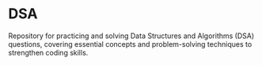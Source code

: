 # DSA
Repository for practicing and solving Data Structures and Algorithms (DSA) questions, covering essential concepts and problem-solving techniques to strengthen coding skills.
